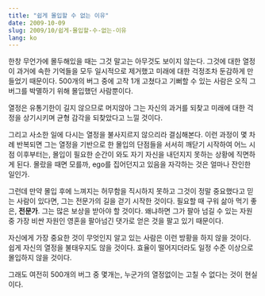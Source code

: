 ```yaml
---
title: "쉽게 몰입할 수 없는 이유"
date: 2009-10-09
slug: 2009/10/쉽게-몰입할-수-없는-이유
lang: ko
---
```


한창 무언가에 몰두해있을 때는 그것 말고는 아무것도 보이지 않는다. 그것에 대한 열정이 과거에 속한 기억들을 모두 일시적으로 제거했고 미래에 대한 걱정조차 둔감하게 만들었기 때문이다. 500개의 버그 중에 고작 1개 고쳤다고 기뻐할 수 있는 사람은 오직 그 버그를 박멸하기 위해 몰입했던 사람뿐이다.

열정은 유통기한이 길지 않으므로 머지않아 그는 자신의 과거를 되찾고 미래에 대한 걱정을 상기시키며 균형 감각을 되찾았다고 느낄 것이다.

그리고 사소한 일에 다시는 열정을 불사지르지 않으리라 결심해본다. 이런 과정이 몇 차례 반복되면 그는 열정을 기반으로 한 몰입의 단점들을 서서히 깨닫기 시작하여 어느 시점 이후부터는, 몰입이 필요한 순간이 와도 자기 자신을 내던지지 못하는 상황에 직면하게 된다. 몰랐을 때면 모를까, ego를 집어던지고 있음을 자각하는 것은 얼마나 잔인한 일인가.

그런데 만약 몰입 후에 느껴지는 허무함을 직시하지 못하고 그것이 정말 중요했다고 믿는 사람이 있다면, 그는 전문가의 길을 걷기 시작한 것이다. 필요할 때 구워 삶아 먹기 좋은, **전문가**. 그는 많은 보상을 받아야 할 것이다. 왜냐하면 그가 팔아 넘길 수 있는 자원 중 가장 비싼 자원인 영혼을 팔아넘긴 댓가로 얻은 것을 팔고 있기 때문이다.

자신에게 가장 중요한 것이 무엇인지 알고 있는 사람은 이런 방황을 하지 않을 것이다. 쉽게 자신의 열정을 불태우지도 않을 것이다. 효율이 떨어지더라도 일정 수준 이상으로 몰입하지 않을 것이다.

그래도 여전히 500개의 버그 중 몇개는, 누군가의 열정없이는 고칠 수 없다는 것이 현실이다.